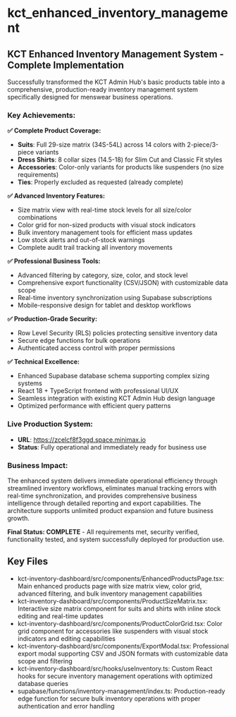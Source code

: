 # kct_enhanced_inventory_management

## KCT Enhanced Inventory Management System - Complete Implementation

Successfully transformed the KCT Admin Hub's basic products table into a comprehensive, production-ready inventory management system specifically designed for menswear business operations.

### **Key Achievements:**

**✅ Complete Product Coverage:**
- **Suits**: Full 29-size matrix (34S-54L) across 14 colors with 2-piece/3-piece variants
- **Dress Shirts**: 8 collar sizes (14.5-18) for Slim Cut and Classic Fit styles  
- **Accessories**: Color-only variants for products like suspenders (no size requirements)
- **Ties**: Properly excluded as requested (already complete)

**✅ Advanced Inventory Features:**
- Size matrix view with real-time stock levels for all size/color combinations
- Color grid for non-sized products with visual stock indicators
- Bulk inventory management tools for efficient mass updates
- Low stock alerts and out-of-stock warnings
- Complete audit trail tracking all inventory movements

**✅ Professional Business Tools:**
- Advanced filtering by category, size, color, and stock level
- Comprehensive export functionality (CSV/JSON) with customizable data scope
- Real-time inventory synchronization using Supabase subscriptions
- Mobile-responsive design for tablet and desktop workflows

**✅ Production-Grade Security:**
- Row Level Security (RLS) policies protecting sensitive inventory data
- Secure edge functions for bulk operations
- Authenticated access control with proper permissions

**✅ Technical Excellence:**
- Enhanced Supabase database schema supporting complex sizing systems
- React 18 + TypeScript frontend with professional UI/UX
- Seamless integration with existing KCT Admin Hub design language
- Optimized performance with efficient query patterns

### **Live Production System:**
- **URL**: https://zcelcf8f3ggd.space.minimax.io
- **Status**: Fully operational and immediately ready for business use

### **Business Impact:**
The enhanced system delivers immediate operational efficiency through streamlined inventory workflows, eliminates manual tracking errors with real-time synchronization, and provides comprehensive business intelligence through detailed reporting and export capabilities. The architecture supports unlimited product expansion and future business growth.

**Final Status: COMPLETE** - All requirements met, security verified, functionality tested, and system successfully deployed for production use.

## Key Files

- kct-inventory-dashboard/src/components/EnhancedProductsPage.tsx: Main enhanced products page with size matrix view, color grid, advanced filtering, and bulk inventory management capabilities
- kct-inventory-dashboard/src/components/ProductSizeMatrix.tsx: Interactive size matrix component for suits and shirts with inline stock editing and real-time updates
- kct-inventory-dashboard/src/components/ProductColorGrid.tsx: Color grid component for accessories like suspenders with visual stock indicators and editing capabilities
- kct-inventory-dashboard/src/components/ExportModal.tsx: Professional export modal supporting CSV and JSON formats with customizable data scope and filtering
- kct-inventory-dashboard/src/hooks/useInventory.ts: Custom React hooks for secure inventory management operations with optimized database queries
- supabase/functions/inventory-management/index.ts: Production-ready edge function for secure bulk inventory operations with proper authentication and error handling
